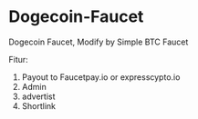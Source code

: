 # Dogecoin-Faucet
Dogecoin Faucet, 
Modify by Simple BTC Faucet

Fitur:
1. Payout to Faucetpay.io or expresscypto.io
2. Admin 
3. advertist
4. Shortlink 
